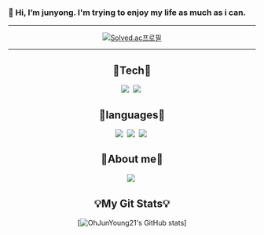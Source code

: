 ### 👋 Hi, I’m junyong. I'm trying to enjoy my life as much as i can.

***
<div align =center>
  
[![Solved.ac프로필](http://mazassumnida.wtf/api/v2/generate_badge?boj=wnsdyd14)](https://solved.ac/wnsdyd14)

***
  <h2> 🌱Tech🌱 </h2>
  <img src="https://img.shields.io/badge/Android-red?style=flat&logo=android&logoColor=7F52FF"/></a>&nbsp
  <img src="https://img.shields.io/badge/Android Studio-green?style=flat&logo=android Studio&logoColor=7F52FF"/></a>&nbsp
  
  <h2> 🌱languages🌱 </h2>
  <img src="https://img.shields.io/badge/Python-3766AB?style=flat-square&logo=Python&logoColor=white"/></a>&nbsp
  <img src="https://img.shields.io/badge/Linux-4298B8?style=flat-square&logo=Linux&logoColor=white"/></a>&nbsp
  <img src="https://img.shields.io/badge/Kotlin-purple?style=flat&logo=Kotlin&logoColor=7F52FF"/></a>&nbsp
  

  <h2>💬About me💬</h2>
  <a href="https://velog.io/@dhwnsdyd28"><img src="https://img.shields.io/badge/Velog-3766AB?style=flat-square&logo=Velog&logoColor=white&link=https://velog.io/@dhwnsdyd28"/></a>&nbsp
  


  <h2>💡My Git Stats💡</h2>
 

[![OhJunYoung21's GitHub stats](https://github-readme-stats.vercel.app/api?username=OhJunYoung21&show_icons=true&theme=monokai)]
  
  
 
  </div>



<!--
**OhJunYoung21/OhJunYoung21** is a ✨ _special_ ✨ repository because its `README.md` (this file) appears on your GitHub profile.

Here are some ideas to get you started:

- 🔭 I’m currently working on python3
- 🌱 I’m currently learning kotlin
- 👯 I’m looking to collaborate on ...
- 🤔 I’m looking for help with ...
- 💬 Ask me about my journey
- 📫 How to reach me: dhwnsdyd21@gmail.com
- 😄 Pronouns: ...
- ⚡ Fun fact: My major is pure biology(as detail, system immunology)
-->
